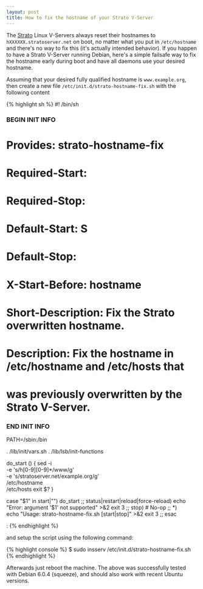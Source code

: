 ```yaml
---
layout: post
title: How to fix the hostname of your Strato V-Server
---
```


The [Strato](http://www.strato.de) Linux V-Servers always reset their hostnames to `hXXXXXX.stratoserver.net` on boot, no matter what you put in `/etc/hostname` and there's no way to fix this (it's actually intended behavior). If you happen to have a Strato V-Server running Debian, here's a simple failsafe way to fix the hostname early during boot and have all daemons use your desired hostname.

Assuming that your desired fully qualified hostname is `www.example.org`, then create a new file `/etc/init.d/strato-hostname-fix.sh` with the following content

{% highlight sh %}
#! /bin/sh
### BEGIN INIT INFO
# Provides:          strato-hostname-fix
# Required-Start:       
# Required-Stop:        
# Default-Start:     S  
# Default-Stop: 
# X-Start-Before:    hostname
# Short-Description: Fix the Strato overwritten hostname.
# Description:       Fix the hostname in /etc/hostname and /etc/hosts that
#                    was previously overwritten by the Strato V-Server.
### END INIT INFO
        
PATH=/sbin:/bin
  
. /lib/init/vars.sh
. /lib/lsb/init-functions
        
do_start () {
        sed -i \
                -e 's/h[0-9][0-9]*/www/g' \
                -e 's/stratoserver\.net/example.org/g' \
                /etc/hostname \
                /etc/hosts
        exit $? 
}       

case "$1" in
  start|"")
        do_start
        ;;
  status|restart|reload|force-reload)
        echo "Error: argument '$1' not supported" >&2
        exit 3
        ;;
  stop) 
        # No-op
        ;;
  *)    
        echo "Usage: strato-hostname-fix.sh [start|stop]" >&2
        exit 3
        ;;
esac    

:
{% endhighlight %}

and setup the script using the following command:

{% highlight console %}
$ sudo insserv /etc/init.d/strato-hostname-fix.sh
{% endhighlight %}

Afterwards just reboot the machine. The above was successfully tested with Debian 6.0.4 (squeeze), and should also work with recent Ubuntu versions.

